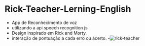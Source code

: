 # Rick-Teacher-Lerning-English
- App de Reconhecimento de voz
- utilizando a api speech recognition js
- Design inspirado em Rick and Morty.
- interação de pontuação a cada erro ou acerto.
-![rick-teacher](https://user-images.githubusercontent.com/74563207/152707045-7d28f0be-9f1e-4599-84b5-57e5dc260c7d.jpg)
